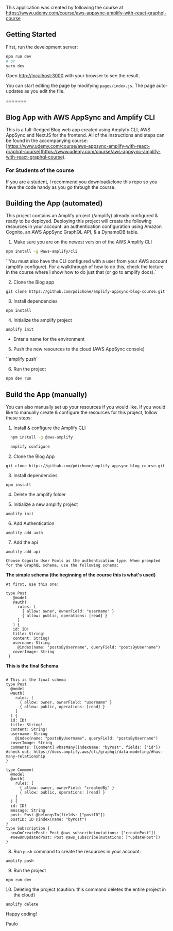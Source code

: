 This application was created by following the course at https://www.udemy.com/course/aws-appsync-amplify-with-react-graphql-course

## Getting Started

First, run the development server:

```bash
npm run dev
# or
yarn dev
```

Open [http://localhost:3000](http://localhost:3000) with your browser to see the result.

You can start editing the page by modifying `pages/index.js`. The page auto-updates as you edit the file.

=======

## Blog App with AWS AppSync and Amplify CLI

This is a full-fledged Blog web app created using Amplyfy CLI, AWS AppSync and NextJS for the frontend. All of the instructions and steps can be found in the accompanying course: [https://www.udemy.com/course/aws-appsync-amplify-with-react-graphql-course](https://www.udemy.com/course/aws-appsync-amplify-with-react-graphql-course).

### For Students of the course

If you are a student, I recommend you download/clone this repo so you have the code handy as you go through the course.

## Building the App (automated)

This project contains an Amplify project (/amplify) already configured & ready to be deployed. Deploying this project will create the following resources in your account: an authentication configuration using Amazon Cognito, an AWS AppSync GraphQL API, & a DynamoDB table.

1. Make sure you are on the newest version of the AWS Amplify CLI

```bash
npm install -g @aws-amplify/cli
```

``You must also have the CLI configured with a user from your AWS account (amplify configure). For a walkthrough of how to do this, check the lecture in the course where I show how to do just that (or go to amplify docs).`

2. Clone the Blog app

`git clone https://github.com/pdichone/amplify-appsync-blog-course.git`

3. Install dependencies

`npm install`

4. Initialize the amplify project

`amplify init`

- Enter a name for the environment

5. Push the new resources to the cloud (AWS AppSync console)

``amplify push`

6. Run the project

```bash
npm dev run
```

## Build the App (manually)

You can also manually set up your resources if you would like. If you would like to manually create & configure the resources for this project, follow these steps:

1. Install & configure the Amplify CLI

```bash
  npm install -g @aws-amplify

  amplify configure
```

2. Clone the Blog App

`git clone https://github.com/pdichone/amplify-appsync-blog-course.git`

3. Install dependencies

`npm install`

4. Delete the amplify folder

5. Initialize a new amplify project

`amplify init`

6. Add Authentication

`amplify add auth `

7. Add the api

`amplify add api`

`Choose Cognito User Pools as the authentication type. When prompted for the GraphQL schema, use the following schema: `

**The simple schema (the beginning of the course this is what's used)**

```
At first, use this one:

type Post
   @model
   @auth(
     rules: [
       { allow: owner, ownerField: "username" }
       { allow: public, operations: [read] }
     ]
   ) {
   id: ID!
   title: String!
   content: String!
   username: String
     @index(name: "postsByUsername", queryField: "postsByUsername")
   coverImage: String
 }

```

**This is the final Schema**

```

# This is the final schema
type Post
  @model
  @auth(
    rules: [
      { allow: owner, ownerField: "username" }
      { allow: public, operations: [read] }
    ]
  ) {
  id: ID!
  title: String!
  content: String!
  username: String
    @index(name: "postsByUsername", queryField: "postsByUsername")
  coverImage: String
  comments: [Comment] @hasMany(indexName: "byPost", fields: ["id"]) #check out: https://docs.amplify.aws/cli/graphql/data-modeling/#has-many-relationship
}

type Comment
  @model
  @auth(
    rules: [
      { allow: owner, ownerField: "createdBy" }
      { allow: public, operations: [read] }
    ]
  ) {
  id: ID!
  message: String
  post: Post @belongsTo(fields: ["postID"])
  postID: ID @index(name: "byPost")
}
type Subscription {
  newOnCreatePost: Post @aws_subscribe(mutations: ["createPost"])
  #newOnUpdatedPost: Post @aws_subscribe(mutations: ["updatePost"])
}

```

8. Run `push` command to create the resources in your account:

`amplify push`

9. Run the project

`npm run dev`

10. Deleting the project (caution: this command deletes the entire project in the cloud)

`amplify delete`

Happy coding!

Paulo
